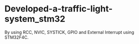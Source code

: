 # Developed-a-traffic-light-system_stm32
By using RCC, NVIC, SYSTICK, GPIO and External Interrupt using STM32F4C.
